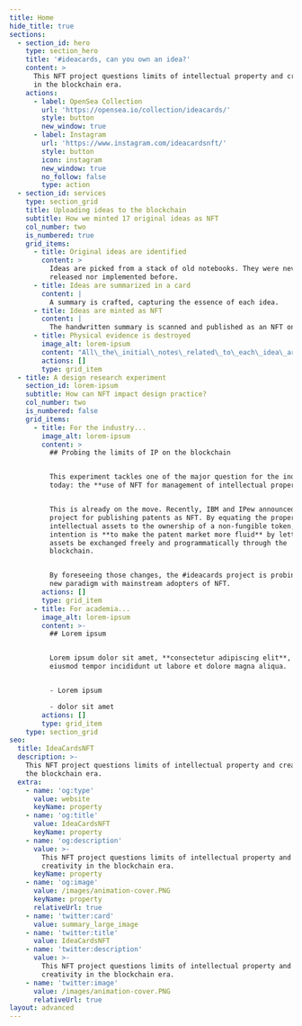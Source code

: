 ```yaml
---
title: Home
hide_title: true
sections:
  - section_id: hero
    type: section_hero
    title: '#ideacards, can you own an idea?'
    content: >
      This NFT project questions limits of intellectual property and creativity
      in the blockchain era.
    actions:
      - label: OpenSea Collection
        url: 'https://opensea.io/collection/ideacards/'
        style: button
        new_window: true
      - label: Instagram
        url: 'https://www.instagram.com/ideacardsnft/'
        style: button
        icon: instagram
        new_window: true
        no_follow: false
        type: action
  - section_id: services
    type: section_grid
    title: Uploading ideas to the blockchain
    subtitle: How we minted 17 original ideas as NFT
    col_number: two
    is_numbered: true
    grid_items:
      - title: Original ideas are identified
        content: >
          Ideas are picked from a stack of old notebooks. They were never
          released nor implemented before.
      - title: Ideas are summarized in a card
        content: |
          A summary is crafted, capturing the essence of each idea.
      - title: Ideas are minted as NFT
        content: |
          The handwritten summary is scanned and published as an NFT on OpenSea.
      - title: Physical evidence is destroyed
        image_alt: lorem-ipsum
        content: "All\_the\_initial\_notes\_related\_to\_each\_idea\_are\_destroyed.\n\nOnly the NFT remains.\n"
        actions: []
        type: grid_item
  - title: A design research experiment
    section_id: lorem-ipsum
    subtitle: How can NFT impact design practice?
    col_number: two
    is_numbered: false
    grid_items:
      - title: For the industry...
        image_alt: lorem-ipsum
        content: >
          ## Probing the limits of IP on the blockchain


          This experiment tackles one of the major question for the industry
          today: the **use of NFT for management of intellectual property**.


          This is already on the move. Recently, IBM and IPew announced a
          project for publishing patents as NFT. By equating the property of
          intellectual assets to the ownership of a non-fungible token, the
          intention is **to make the patent market more fluid** by letting IP
          assets be exchanged freely and programmatically through the
          blockchain.


          By foreseeing those changes, the #ideacards project is probing this
          new paradigm with mainstream adopters of NFT.
        actions: []
        type: grid_item
      - title: For academia...
        image_alt: lorem-ipsum
        content: >-
          ## Lorem ipsum


          Lorem ipsum dolor sit amet, **consectetur adipiscing elit**, sed do
          eiusmod tempor incididunt ut labore et dolore magna aliqua.


          - Lorem ipsum

          - dolor sit amet
        actions: []
        type: grid_item
    type: section_grid
seo:
  title: IdeaCardsNFT
  description: >-
    This NFT project questions limits of intellectual property and creativity in
    the blockchain era.
  extra:
    - name: 'og:type'
      value: website
      keyName: property
    - name: 'og:title'
      value: IdeaCardsNFT
      keyName: property
    - name: 'og:description'
      value: >-
        This NFT project questions limits of intellectual property and
        creativity in the blockchain era.
      keyName: property
    - name: 'og:image'
      value: /images/animation-cover.PNG
      keyName: property
      relativeUrl: true
    - name: 'twitter:card'
      value: summary_large_image
    - name: 'twitter:title'
      value: IdeaCardsNFT
    - name: 'twitter:description'
      value: >-
        This NFT project questions limits of intellectual property and
        creativity in the blockchain era.
    - name: 'twitter:image'
      value: /images/animation-cover.PNG
      relativeUrl: true
layout: advanced
---
```

